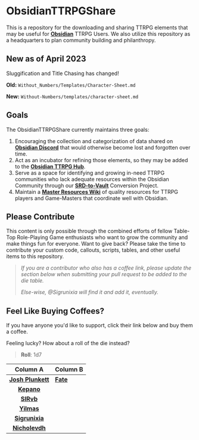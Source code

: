 # ObsidianTTRPGShare

This is a repository for the downloading and sharing TTRPG elements that may be useful for **[Obsidian](https://obsidian.md)** TTRPG Users. We also utilize this repository as a headquarters to plan community building and philanthropy.

## New as of April 2023

Sluggification and Title Chasing has changed!

**Old:** `Without_Numbers/Templates/Character-Sheet.md`

**New:** `Without-Numbers/templates/character-sheet.md`

## Goals

The ObsidianTTRPGShare currently maintains three goals:

1. Encouraging the collection and categorization of data shared on **[Obsidian Discord](https://discord.gg/obsidianmd)** that would otherwise become lost and forgotten over time.
2. Act as an incubator for refining those elements, so they may be added to the **[Obsidian TTRPG Hub](https://publish.obsidian.md/hub/04+-+Guides%2C+Workflows%2C+%26+Courses/for+TTRPG)**.
3. Serve as a space for identifying and growing in-need TTRPG communities who lack adequate resources within the Obsidian Community through our **[SRD-to-Vault](https://github.com/ObsidianTTRPGProject/ObsidianTTRPGShare/issues/4)** Conversion Project.
4. Maintain a **[Master Resources Wiki](https://github.com/ObsidianTTRPGProject/ObsidianTTRPGShare/wiki)** of quality resources for TTRPG players and Game-Masters that coordinate well with Obsidian.

## Please Contribute

This content is only possible through the combined efforts of fellow Table-Top Role-Playing Game enthusiasts who want to grow the community and make things fun for everyone. Want to give back? Please take the time to contribute your custom code, callouts, scripts, tables, and other useful items to this repository.

>_If you are a contributor who also has a coffee link, please update the section below when submitting your pull request to be added to the die table._
>
>_Else-wise, @Sigrunixia will find it and add it, eventually._

## Feel Like Buying Coffees?

If you have anyone you'd like to support, click their link below and buy them a coffee.

Feeling lucky? How about a roll of the die instead?

> **Roll**: 1d7

|                           Column A                           | Column B                                |
|:------------------------------------------------------------:|-----------------------------------------|
| **[Josh Plunkett](https://www.patreon.com/join/JPlunkett?)** | **[Fate](https://ko-fi.com/fatebreak)** |
|      **[Kepano](https://www.buymeacoffee.com/kepano)**       |                                         |
|             **[SlRvb](https://ko-fi.com/slrvb)**             |                                         |
|            **[Yilmas](https://ko-fi.com/yilmas)**            |                                         |
|        **[Sigrunixia](https://ko-fi.com/sigrunixia)**        |                                         |
|        **[Nicholevdh](https://ko-fi.com/nicolevdh)**         |                                         |
